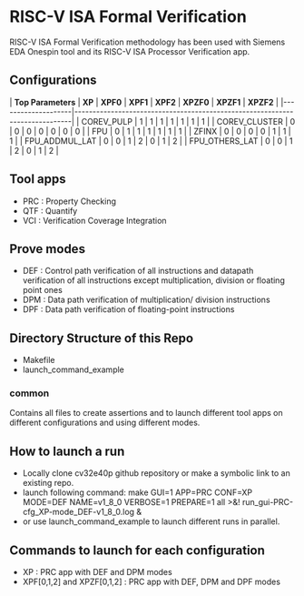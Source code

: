 # RISC-V ISA Formal Verification

RISC-V ISA Formal Verification methodology has been used with Siemens EDA Onespin tool and its RISC-V ISA Processor Verification app.

## Configurations

  | **Top Parameters** | **XP** | **XPF0** | **XPF1** | **XPF2** | **XPZF0** | **XPZF1** | **XPZF2** |
  |--------------------|-----------------------------------------------------------------------------|
  | COREV_PULP         | 1      | 1        | 1        | 1        | 1         | 1         | 1         |
  | COREV_CLUSTER      | 0      | 0        | 0        | 0        | 0         | 0         | 0         |
  | FPU                | 0      | 1        | 1        | 1        | 1         | 1         | 1         |
  | ZFINX              | 0      | 0        | 0        | 0        | 1         | 1         | 1         |
  | FPU_ADDMUL_LAT     | 0      | 0        | 1        | 2        | 0         | 1         | 2         |
  | FPU_OTHERS_LAT     | 0      | 0        | 1        | 2        | 0         | 1         | 2         |

## Tool apps

- PRC : Property Checking
- QTF : Quantify
- VCI : Verification Coverage Integration

## Prove modes

- DEF : Control path verification of all instructions and datapath verification of all instructions except multiplication, division or floating point ones
- DPM : Data path verification of multiplication/ division instructions
- DPF : Data path verification of floating-point instructions

## Directory Structure of this Repo

- Makefile
- launch_command_example

### common
Contains all files to create assertions and to launch different tool apps on different configurations and using different modes.

## How to launch a run

- Locally clone cv32e40p github repository or make a symbolic link to an existing repo.
- launch following command: make GUI=1 APP=PRC CONF=XP MODE=DEF NAME=v1_8_0 VERBOSE=1 PREPARE=1 all >&! run_gui-PRC-cfg_XP-mode_DEF-v1_8_0.log &
- or use launch_command_example to launch different runs in parallel.

## Commands to launch for each configuration

- XP : PRC app with DEF and DPM modes
- XPF[0,1,2] and XPZF[0,1,2] : PRC app with DEF, DPM and DPF modes

